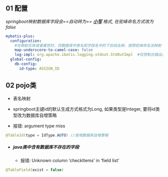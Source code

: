 ## 01 配置

*springboot映射数据库字段会==自动转为== **<u>小写</u>** 格式, 在驼峰命名方式改为false*
    

```yml
mybatis-plus:
  configuration:
    #在映射实体或者属性时，将数据库中表名和字段名中的下划线去掉，按照驼峰命名法映射
    map-underscore-to-camel-case: false
    log-impl: org.apache.ibatis.logging.stdout.StdOutImpl  #仅控制台输出的日志
  global-config:
    db-config:
      id-type: ASSIGN_ID
```

## 02 pojo类

- 表名映射
    
- springboot主键id的默认生成方式格式为Long, 如果类型是Integer, 要将id类型改为数据库自增策略
    
- 报错: argument type miss

```java
@TableId(type = IdType.AUTO) //使用数据库自增策略
```

- ##### java类中含有数据库不存在的字段
    
    - 报错: Unknown column ‘checkItems’ in ‘field list’

```java
@TableField(exist = false)
```